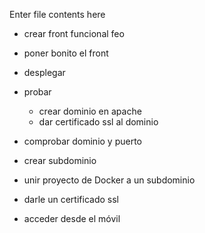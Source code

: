 Enter file contents here
- crear front funcional feo
- poner bonito el front


- desplegar
- probar

	- crear dominio en apache
	- dar certificado ssl al dominio

- comprobar dominio y puerto
- crear subdominio
- unir proyecto de Docker a un subdominio
- darle un certificado ssl
- acceder desde el móvil
